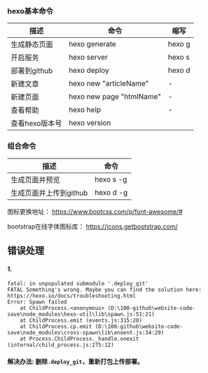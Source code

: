 ### hexo基本命令

描述 | 命令 | 缩写
--- | --- | --- 
生成静态页面 | hexo generate | hexo g
开启服务 | hexo server | hexo s
部署到github | hexo deploy | hexo d
新建文章 | hexo new "articleName" | -
新建页面 | hexo new page "htmlName" | -
查看帮助 | hexo help | - 
查看hexo版本号 | hexo version

### 组合命令
描述 | 命令 |
--- | --- |  
生成页面并预览 | hexo s -g | 
生成页面并上传到github | hexo d -g | 


图标更换地址： https://www.bootcss.com/p/font-awesome/#

bootstrap在线字体图标库： https://icons.getbootstrap.com/


## 错误处理

#### 1. 
```
fatal: in unpopulated submodule '.deploy_git'
FATAL Something's wrong. Maybe you can find the solution here: https://hexo.io/docs/troubleshooting.html
Error: Spawn failed
    at ChildProcess.<anonymous> (D:\100-github\website-code-save\node_modules\hexo-util\lib\spawn.js:51:21)
    at ChildProcess.emit (events.js:315:20)
    at ChildProcess.cp.emit (D:\100-github\website-code-save\node_modules\cross-spawn\lib\enoent.js:34:29)
    at Process.ChildProcess._handle.onexit (internal/child_process.js:275:12)
```

#### 解决办法: 删除```.deploy_git```，重新打包上传部署。
